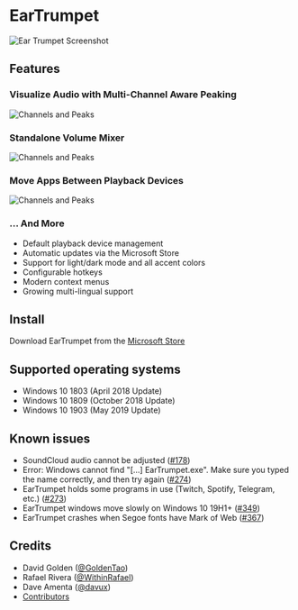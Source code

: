 # EarTrumpet

![Ear Trumpet Screenshot](./Graphics/hero1.gif)

## Features

### Visualize Audio with Multi-Channel Aware Peaking
![Channels and Peaks](./Graphics/hero2.gif)

### Standalone Volume Mixer
![Channels and Peaks](./Graphics/hero3.gif)

### Move Apps Between Playback Devices
![Channels and Peaks](./Graphics/hero4.gif)

### ... And More
* Default playback device management
* Automatic updates via the Microsoft Store
* Support for light/dark mode and all accent colors
* Configurable hotkeys
* Modern context menus
* Growing multi-lingual support

## Install

Download EarTrumpet from the [Microsoft Store](https://www.microsoft.com/en-us/p/eartrumpet/9nblggh516xp)

## Supported operating systems ##
- Windows 10 1803 (April 2018 Update)
- Windows 10 1809 (October 2018 Update)
- Windows 10 1903 (May 2019 Update)

## Known issues ##
- SoundCloud audio cannot be adjusted ([#178](https://github.com/File-New-Project/EarTrumpet/issues/178))
- Error: Windows cannot find "[...] EarTrumpet.exe". Make sure you typed the name correctly, and then try again ([#274](https://github.com/File-New-Project/EarTrumpet/issues/274))
- EarTrumpet holds some programs in use (Twitch, Spotify, Telegram, etc.) ([#273](https://github.com/File-New-Project/EarTrumpet/issues/273))
- EarTrumpet windows move slowly on Windows 10 19H1+ ([#349](https://github.com/File-New-Project/EarTrumpet/issues/349))
- EarTrumpet crashes when Segoe fonts have Mark of Web ([#367](https://github.com/File-New-Project/EarTrumpet/issues/367))

## Credits ##
- David Golden ([@GoldenTao](https://www.twitter.com/GoldenTao))
- Rafael Rivera ([@WithinRafael](https://www.twitter.com/WithinRafael))
- Dave Amenta ([@davux](https://www.twitter.com/davux))
- [Contributors](https://github.com/File-New-Project/EarTrumpet/graphs/contributors)
